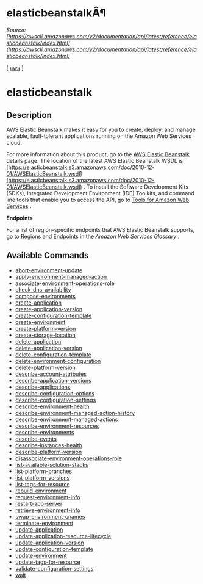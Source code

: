 # elasticbeanstalkÂ¶

*Source: [https://awscli.amazonaws.com/v2/documentation/api/latest/reference/elasticbeanstalk/index.html](https://awscli.amazonaws.com/v2/documentation/api/latest/reference/elasticbeanstalk/index.html)*

[ [aws](https://awscli.amazonaws.com/v2/documentation/api/latest/reference/index.html#cli-aws) ]

# elasticbeanstalk

## Description

AWS Elastic Beanstalk makes it easy for you to create, deploy, and manage scalable, fault-tolerant applications running on the Amazon Web Services cloud.

For more information about this product, go to the [AWS Elastic Beanstalk](http://aws.amazon.com/elasticbeanstalk/) details page. The location of the latest AWS Elastic Beanstalk WSDL is [https://elasticbeanstalk.s3.amazonaws.com/doc/2010-12-01/AWSElasticBeanstalk.wsdl](https://elasticbeanstalk.s3.amazonaws.com/doc/2010-12-01/AWSElasticBeanstalk.wsdl) . To install the Software Development Kits (SDKs), Integrated Development Environment (IDE) Toolkits, and command line tools that enable you to access the API, go to [Tools for Amazon Web Services](http://aws.amazon.com/tools/) .

**Endpoints**

For a list of region-specific endpoints that AWS Elastic Beanstalk supports, go to [Regions and Endpoints](https://docs.aws.amazon.com/general/latest/gr/rande.html#elasticbeanstalk_region) in the *Amazon Web Services Glossary* .

## Available Commands

- [abort-environment-update](https://awscli.amazonaws.com/v2/documentation/api/latest/reference/elasticbeanstalk/abort-environment-update.html)
- [apply-environment-managed-action](https://awscli.amazonaws.com/v2/documentation/api/latest/reference/elasticbeanstalk/apply-environment-managed-action.html)
- [associate-environment-operations-role](https://awscli.amazonaws.com/v2/documentation/api/latest/reference/elasticbeanstalk/associate-environment-operations-role.html)
- [check-dns-availability](https://awscli.amazonaws.com/v2/documentation/api/latest/reference/elasticbeanstalk/check-dns-availability.html)
- [compose-environments](https://awscli.amazonaws.com/v2/documentation/api/latest/reference/elasticbeanstalk/compose-environments.html)
- [create-application](https://awscli.amazonaws.com/v2/documentation/api/latest/reference/elasticbeanstalk/create-application.html)
- [create-application-version](https://awscli.amazonaws.com/v2/documentation/api/latest/reference/elasticbeanstalk/create-application-version.html)
- [create-configuration-template](https://awscli.amazonaws.com/v2/documentation/api/latest/reference/elasticbeanstalk/create-configuration-template.html)
- [create-environment](https://awscli.amazonaws.com/v2/documentation/api/latest/reference/elasticbeanstalk/create-environment.html)
- [create-platform-version](https://awscli.amazonaws.com/v2/documentation/api/latest/reference/elasticbeanstalk/create-platform-version.html)
- [create-storage-location](https://awscli.amazonaws.com/v2/documentation/api/latest/reference/elasticbeanstalk/create-storage-location.html)
- [delete-application](https://awscli.amazonaws.com/v2/documentation/api/latest/reference/elasticbeanstalk/delete-application.html)
- [delete-application-version](https://awscli.amazonaws.com/v2/documentation/api/latest/reference/elasticbeanstalk/delete-application-version.html)
- [delete-configuration-template](https://awscli.amazonaws.com/v2/documentation/api/latest/reference/elasticbeanstalk/delete-configuration-template.html)
- [delete-environment-configuration](https://awscli.amazonaws.com/v2/documentation/api/latest/reference/elasticbeanstalk/delete-environment-configuration.html)
- [delete-platform-version](https://awscli.amazonaws.com/v2/documentation/api/latest/reference/elasticbeanstalk/delete-platform-version.html)
- [describe-account-attributes](https://awscli.amazonaws.com/v2/documentation/api/latest/reference/elasticbeanstalk/describe-account-attributes.html)
- [describe-application-versions](https://awscli.amazonaws.com/v2/documentation/api/latest/reference/elasticbeanstalk/describe-application-versions.html)
- [describe-applications](https://awscli.amazonaws.com/v2/documentation/api/latest/reference/elasticbeanstalk/describe-applications.html)
- [describe-configuration-options](https://awscli.amazonaws.com/v2/documentation/api/latest/reference/elasticbeanstalk/describe-configuration-options.html)
- [describe-configuration-settings](https://awscli.amazonaws.com/v2/documentation/api/latest/reference/elasticbeanstalk/describe-configuration-settings.html)
- [describe-environment-health](https://awscli.amazonaws.com/v2/documentation/api/latest/reference/elasticbeanstalk/describe-environment-health.html)
- [describe-environment-managed-action-history](https://awscli.amazonaws.com/v2/documentation/api/latest/reference/elasticbeanstalk/describe-environment-managed-action-history.html)
- [describe-environment-managed-actions](https://awscli.amazonaws.com/v2/documentation/api/latest/reference/elasticbeanstalk/describe-environment-managed-actions.html)
- [describe-environment-resources](https://awscli.amazonaws.com/v2/documentation/api/latest/reference/elasticbeanstalk/describe-environment-resources.html)
- [describe-environments](https://awscli.amazonaws.com/v2/documentation/api/latest/reference/elasticbeanstalk/describe-environments.html)
- [describe-events](https://awscli.amazonaws.com/v2/documentation/api/latest/reference/elasticbeanstalk/describe-events.html)
- [describe-instances-health](https://awscli.amazonaws.com/v2/documentation/api/latest/reference/elasticbeanstalk/describe-instances-health.html)
- [describe-platform-version](https://awscli.amazonaws.com/v2/documentation/api/latest/reference/elasticbeanstalk/describe-platform-version.html)
- [disassociate-environment-operations-role](https://awscli.amazonaws.com/v2/documentation/api/latest/reference/elasticbeanstalk/disassociate-environment-operations-role.html)
- [list-available-solution-stacks](https://awscli.amazonaws.com/v2/documentation/api/latest/reference/elasticbeanstalk/list-available-solution-stacks.html)
- [list-platform-branches](https://awscli.amazonaws.com/v2/documentation/api/latest/reference/elasticbeanstalk/list-platform-branches.html)
- [list-platform-versions](https://awscli.amazonaws.com/v2/documentation/api/latest/reference/elasticbeanstalk/list-platform-versions.html)
- [list-tags-for-resource](https://awscli.amazonaws.com/v2/documentation/api/latest/reference/elasticbeanstalk/list-tags-for-resource.html)
- [rebuild-environment](https://awscli.amazonaws.com/v2/documentation/api/latest/reference/elasticbeanstalk/rebuild-environment.html)
- [request-environment-info](https://awscli.amazonaws.com/v2/documentation/api/latest/reference/elasticbeanstalk/request-environment-info.html)
- [restart-app-server](https://awscli.amazonaws.com/v2/documentation/api/latest/reference/elasticbeanstalk/restart-app-server.html)
- [retrieve-environment-info](https://awscli.amazonaws.com/v2/documentation/api/latest/reference/elasticbeanstalk/retrieve-environment-info.html)
- [swap-environment-cnames](https://awscli.amazonaws.com/v2/documentation/api/latest/reference/elasticbeanstalk/swap-environment-cnames.html)
- [terminate-environment](https://awscli.amazonaws.com/v2/documentation/api/latest/reference/elasticbeanstalk/terminate-environment.html)
- [update-application](https://awscli.amazonaws.com/v2/documentation/api/latest/reference/elasticbeanstalk/update-application.html)
- [update-application-resource-lifecycle](https://awscli.amazonaws.com/v2/documentation/api/latest/reference/elasticbeanstalk/update-application-resource-lifecycle.html)
- [update-application-version](https://awscli.amazonaws.com/v2/documentation/api/latest/reference/elasticbeanstalk/update-application-version.html)
- [update-configuration-template](https://awscli.amazonaws.com/v2/documentation/api/latest/reference/elasticbeanstalk/update-configuration-template.html)
- [update-environment](https://awscli.amazonaws.com/v2/documentation/api/latest/reference/elasticbeanstalk/update-environment.html)
- [update-tags-for-resource](https://awscli.amazonaws.com/v2/documentation/api/latest/reference/elasticbeanstalk/update-tags-for-resource.html)
- [validate-configuration-settings](https://awscli.amazonaws.com/v2/documentation/api/latest/reference/elasticbeanstalk/validate-configuration-settings.html)
- [wait](https://awscli.amazonaws.com/v2/documentation/api/latest/reference/elasticbeanstalk/wait/index.html)